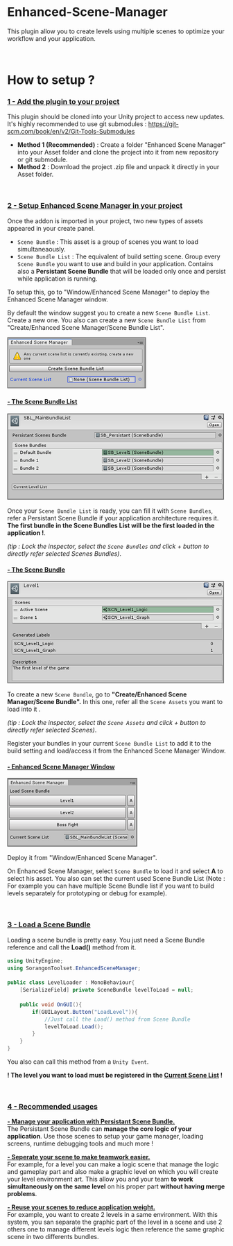 # Enhanced-Scene-Manager
This plugin allow you to create levels using multiple scenes to optimize your workflow and your application.

&nbsp;

# How to setup ?

### <ins><b>1 - Add the plugin to your project</b></ins>
This plugin should be cloned into your Unity project to access new updates. It's highly recommended to use git submodules : https://git-scm.com/book/en/v2/Git-Tools-Submodules

- <b>Method 1 (Recommended)</b> : Create a folder "Enhanced Scene Manager" into your Asset folder and clone the project into it from new repository or git submodule.
- <b>Method 2</b> : Download the project .zip file and unpack it directly in your Asset folder.

&nbsp;

### <ins><b>2 - Setup Enhanced Scene Manager in your project</ins></b>
Once the addon is imported in your project, two new types of assets appeared in your create panel.

- `Scene Bundle` : This asset is a group of scenes you want to load simultaneaously.
- `Scene Bundle List` :  The equivalent of build setting scene. Group every `Scene Bundle` you want to use and build in your application. Contains also a <b>Persistant Scene Bundle</b> that will be loaded only once and persist while application is running. 

To setup this, go to "Window/Enhanced Scene Manager" to deploy the Enhanced Scene Manager window. 

By default the window suggest you to create a new `Scene Bundle List`. Create a new one. You also can create a new `Scene Bundle List` from "Create/Enhanced Scene Manager/Scene Bundle List".

![Enhanced Scene Manager : Create Scene Bundle List](./.Documentation/img_EnhancedSceneManagerWindowEmpty.PNG)

#### <ins>- The Scene Bundle List</ins> 

![Scene Bundle List](./.Documentation/img_SceneBundleList.PNG)

Once your `Scene Bundle List` is ready, you can fill it with `Scene Bundles`, refer a Persistant Scene Bundle if your application architecture requires it.
<b>The first bundle in the Scene Bundles List will be the first loaded in the application !</b>. 

<em>(tip : Lock the inspector, select the `Scene Bundles` and click + button to directly refer selected Scenes Bundles)</em>.


#### <ins>- The Scene Bundle</ins> 

![Scene Bundle](./.Documentation/img_SceneBundle.PNG)

To create a new `Scene Bundle`, go to <b>"Create/Enhanced Scene Manager/Scene Bundle".</b>
In this one, refer all the `Scene Assets` you want to load into it <em>.

(tip : Lock the inspector, select the `Scene Assets` and click + button to directly refer selected Scenes)</em>.

Register your bundles in your current `Scene Bundle List` to add it to the build setting and load/access it from the Enhanced Scene Manager Window.


#### <ins>- Enhanced Scene Manager Window</ins> 

![Enhanced Scene Manager Window](./.Documentation/img_EnhancedSceneManagerWindow.PNG)

Deploy it from "Window/Enhanced Scene Manager".

On Enhanced Scene Manager, select `Scene Bundle` to load it and select <b>A</b> to select his asset.
You also can set the current used Scene Bundle List (Note : For example you can have multiple Scene Bundle list if you want to build levels separately for prototyping or debug for example).

&nbsp;

### <ins><b>3 - Load a Scene Bundle</ins></b>

Loading a scene bundle is pretty easy. You just need a Scene Bundle reference and call the <b>Load()</b> method from it.

```cs
using UnityEngine;
using SorangonToolset.EnhancedSceneManager;

public class LevelLoader : MonoBehaviour{
    [SerializeField] private SceneBundle levelToLoad = null;

    public void OnGUI(){
        if(GUILayout.Button("LoadLevel")){
            //Just call the Load() method from Scene Bundle
            levelToLoad.Load();
        }
    }
}
```

You also can call this method from a `Unity Event`.

<b>! The level you want to load must be registered in the <ins>Current Scene List</ins> !</b>

&nbsp;

### <ins><b>4 - Recommended usages </ins></b>

<ins><b>- Manage your application with Persistant Scene Bundle.</ins></b></br>
The Persistant Scene Bundle can <b>manage the core logic of your application</b>. Use those scenes to setup your game manager, loading screens, runtime debugging tools and much more !


<ins><b>- Seperate your scene to make teamwork easier.</ins></b></br>
For example, for a level you can make a logic scene that manage the logic and gameplay part and also make a graphic level on which you will create your level environment art. This allow you and your team <b>to work simultaneously on the same level</b> on his proper part <b>without having merge problems</b>.


<ins><b>- Reuse your scenes to reduce application weight.</ins></b></br>
For example, you want to create 2 levels in a same environment. With this system, you san separate the graphic part of the level in a scene and use 2 others one to manage different levels logic then reference the same graphic scene in two differents bundles. 
